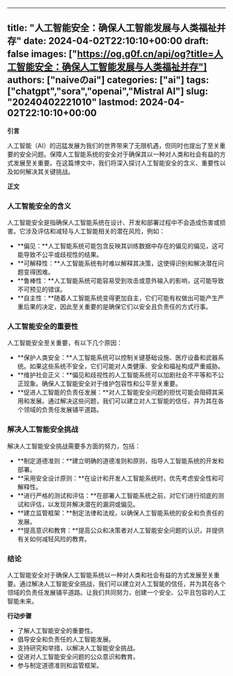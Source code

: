 
---
title: "人工智能安全：确保人工智能发展与人类福祉并存"
date: 2024-04-02T22:10:10+00:00
draft: false
images: ["https://og.g0f.cn/api/og?title=人工智能安全：确保人工智能发展与人类福祉并存"]
authors: ["naiveのai"]
categories: ["ai"]
tags: ["chatgpt","sora","openai","Mistral AI"]
slug: "20240402221010"
lastmod: 2024-04-02T22:10:10+00:00
---
**引言**

人工智能（AI）的迅猛发展为我们的世界带来了无限机遇，但同时也提出了至关重要的安全问题。保障人工智能系统的安全对于确保其以一种对人类和社会有益的方式发展至关重要。在这篇博文中，我们将深入探讨人工智能安全的含义、重要性以及如何解决其关键挑战。

**正文**

### 人工智能安全的含义

人工智能安全是指确保人工智能系统在设计、开发和部署过程中不会造成伤害或损害。它涉及评估和减轻与人工智能相关的潜在风险，例如：

- **偏见：**人工智能系统可能包含反映其训练数据中存在的偏见的偏见，这可能导致不公平或歧视性的结果。
- **可解释性：**人工智能系统有时难以解释其决策，这使得识别和解决潜在问题变得困难。
- **鲁棒性：**人工智能系统可能容易受到攻击或意外输入的影响，这可能导致不可预见的错误。
- **自主性：**随着人工智能系统变得更加自主，它们可能有权做出可能产生严重后果的决定，因此至关重要的是确保它们以安全且负责任的方式行事。

### 人工智能安全的重要性

人工智能安全至关重要，有以下几个原因：

- **保护人类安全：**人工智能系统可以控制关键基础设施、医疗设备和武器系统。如果这些系统不安全，它们可能对人类健康、安全和福祉构成严重威胁。
- **维护社会正义：**偏见和歧视性的人工智能系统可以加剧社会不平等和不公正现象。确保人工智能安全对于维护包容性和公平至关重要。
- **促进人工智能的负责任发展：**对人工智能安全问题的担忧可能会阻碍其采用和发展。通过解决这些问题，我们可以建立对人工智能的信任，并为其在各个领域的负责任发展铺平道路。

### 解决人工智能安全挑战

解决人工智能安全挑战需要多方面的努力，包括：

- **制定道德准则：**建立明确的道德准则和原则，指导人工智能系统的开发和部署。
- **采用安全设计原则：**在设计和开发人工智能系统时，优先考虑安全性和可解释性。
- **进行严格的测试和评估：**在部署人工智能系统之前，对它们进行彻底的测试和评估，以发现并解决潜在的漏洞或偏见。
- **建立监管框架：**制定法律和法规，以确保人工智能系统的安全和负责任的发展。
- **提高意识和教育：**提高公众和决策者对人工智能安全问题的认识，并提供有关如何减轻风险的教育。

### 结论

人工智能安全对于确保人工智能系统以一种对人类和社会有益的方式发展至关重要。通过解决人工智能安全挑战，我们可以建立对人工智能的信任，并为其在各个领域的负责任发展铺平道路。让我们共同努力，创建一个安全、公平且包容的人工智能未来。

**行动步骤**

* 了解人工智能安全的重要性。
* 倡导安全和负责任的人工智能发展。
* 支持研究和举措，以解决人工智能安全挑战。
* 促进对人工智能安全问题的公众意识和教育。
* 参与制定道德准则和监管框架。